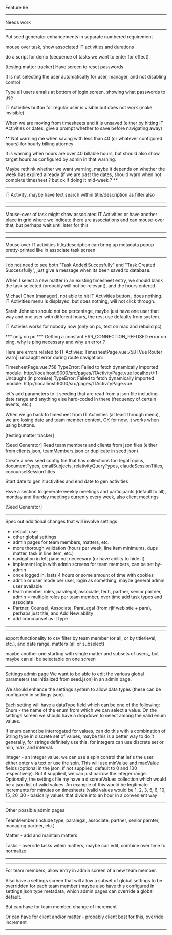 Feature 9e


***
Needs work
***

Put seed generator enhancements in separate numbered requirement

mouse over task, show associated IT activities and durations

do a script for demo (sequence of tasks we want to enter for effect)



[testing matter tracker]
Have screen to reset passwords

It is not selecting the user automatically for user, manager, and not disabling control

Type all users emails at bottom of login screen, showing what passwords to use

IT Activities button for regular user is visible but does not work (make invisible)

When we are moving from timesheets and it is unsaved (either by hitting IT Activities or dates, give a prompt whether to save before navigating away)


**
Not warning me when saving with less than 40 (or whatever configured hours) for hourly billing attorney

It is warning when hours are over 40 billable hours, but should also show target hours as configured by admin in that warning.

Maybe rethink whether we want warning, maybe it depends on whether the week has expired already (if we are past the dates, should warn when not complete timesheet ?  but ok if doing it mid-week ?
**

*****
IT Activity, maybe have text search within title/description as filter also
*****

***
Mouse-over of task might show associated IT Activities or have another place in grid where we indicate there are associations and can mouse-over that, but perhaps wait until later for this
***

****
Mouse over IT activities title/description can bring up metadata popup pretty-printed like in associate task screen
****

I do not need to see both "Task Added Succesfully" and "Task Created Successfully", just give a message when its been saved to database.

When I select a new matter in an existing timesheet entry, we should blank the task selected (probably will not be relevant), and the hours entered.

Michael Chen (manager), not able to hit IT Activities button , does nothing.  IT Activities menu is displayed, but does nothing, will not click through.

Sarah Johnson should not be percentage, maybe just have one user that way and one user with different hours, the rest use defaults from system.

IT Activies works for nobody now (only on pc, test on mac and rebuild pc)

*** only on pc ***
Getting a constant ERR_CONNECTION_REFUSED error on ping, why is ping necessary and why an error ?

Here are errors related to IT Activies:
TimesheetPage.vue:758 [Vue Router warn]: uncaught error during route navigation:

TimesheetPage.vue:758 TypeError: Failed to fetch dynamically imported module: http://localhost:9000/src/pages/ITActivityPage.vue
localhost/:1 Uncaught (in promise) TypeError: Failed to fetch dynamically imported module: http://localhost:9000/src/pages/ITActivityPage.vue


let's add parameters to it seeding that are read from a json file including date range and anything else hard-coded in there (frequency of certain events, etc.)

When we go back to timesheet from IT Activities (at least through menu), we are losing date and team member context, OK for now, it works when using buttons.

[testing matter tracker]

[Seed Generator]
Read team members and clients from json files (either from clients.json, teamMembers.json or duplicate in seed json)

Create a new seed config file that has collections for:
legalTopics, documentTypes, emailSubjects, relativityQueryTypes, claudeSessionTitles, cocounselSessionTitles

Start date to gen it activities and end date to gen activities

Hsve a section to generate weekly meetings and participants (default to all), monday and thurday meetings currenly every week, also client meetings



[Seed Generator]




***
Spec out additional changes that will involve settings
- default user
- other global settings
- admin pages for team members, matters, etc.
- more thorough validation (hours per week, line item minimums, dups matter, task in line item, etc.)
- navigation in left pane not neceesary (or have ability to hide it)
- implement login with admin screens for team members, can be set by- admin
- once logged in, lasts 4 hours or some amount of time with cookies
- admin or user mode per user, login as something, maybe general admin user available
- team member roles, paralegal, associate, tech, partner, senior partner, admin
= multiple roles per team member, over time add task types and associate
- Partner, Counsel, Associate, ParaLegal (from rjlf web stie + para), perhaps just title, and Add New ability
- add co=counsel as it type
***

*****
export functionality
to csv
filter by team member (or all, or by title/level, etc.), and date range, matters (all or subselect)

maybe another one starting with single matter and subsets of users,, but maybe can all be selectable on one screen

*****



Settings admin page
We want to be able to edit the various global parameters (as initialized from seed.json) in an admin page.

We should enhance the settings system to allow data types (these can be configured in settings.json).

Each setting will have a dataType field which can be one of the following:
Enum - the name of the enum from which we can select a value.  On the settings screen we should have a dropdown to select among the valid enum values.

If enum cannot be interrogated for values, can do this with a combination of String type in discrete set of values, maybe this is a better way to do it generally, for strings definitely use this, for integers can use discrete set or min, max, and interval.

Integer - an integer value.  we can use a spin control that let's the user either enter via text or use the spin.  This will use minValue and maxValue fields (optional in the json, if not supplied, default to 0 and 100 respectively).  But if supplied, we can just narrow the integer range.  Optionally, the settings file my have a discreteValues collection which would be a json list of valid values.  An example of this would be legitimate increments for minutes on timesheets (valid values would be 1, 2, 3, 5, 6, 10, 15, 20, 30 - basically values that divide into an hour in a convenient way


*****
Other possible admin pages

TeamMember (include type, paralegal, associate, partner, senior parnter, managing partner, etc.)

Matter - add and maintain matters

Tasks - override tasks within matters, maybe can edit, combine over time to normalize


*****


***
For team members, allow entry in admin screen of a new team member.

Also have a settings screen that will allow a subset of global settings to be overridden for each team member (maybe also have this configured in settings.json type metadata, which admin pages can override a global default.

But can have for team member, change of increment

Or can have for client and/or matter - probably client best for this, override increment




***